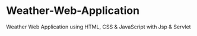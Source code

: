 # Weather-Web-Application
Weather Web Application using HTML, CSS &amp; JavaScript with  Jsp &amp; Servlet
